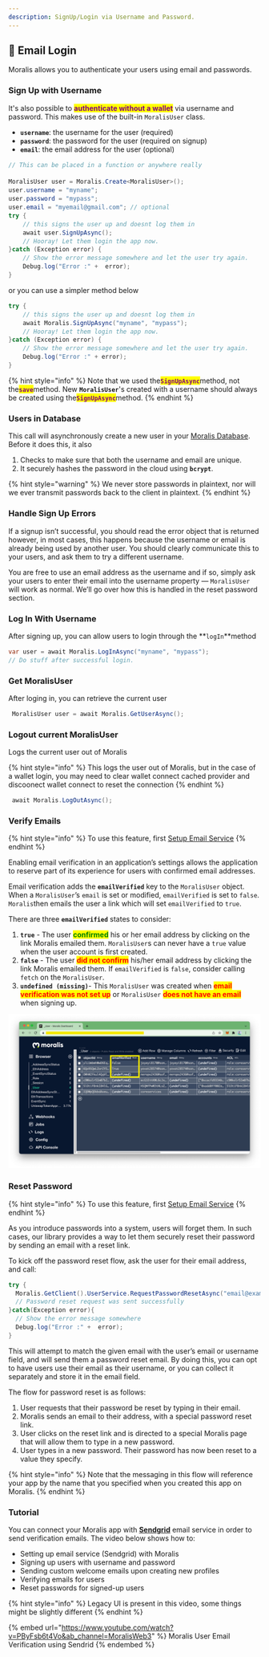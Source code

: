 ```yaml
---
description: SignUp/Login via Username and Password.
---
```


## 📧 Email Login

Moralis allows you to authenticate your users using email and passwords.

<!-- These profile details can be later linked with [web3 wallets](../web3-login.md). -->

### Sign Up with Username

It's also possible to <mark style="color:purple;">**authenticate without a wallet**</mark> via username and password. This makes use of the built-in `MoralisUser` class.

<!-- This class extends [`Moralis.Object`](../../database/objects.md) with some extra attributes: -->

- **`username`**: the username for the user (required)
- **`password`**: the password for the user (required on signup)
- **`email`**: the email address for the user (optional)
<!--
  {% hint style="success" %}
  Use **`Moralis.User.signUp(username, password)`**to create a new user
  {% endhint %}
-->

```csharp
// This can be placed in a function or anywhere really

MoralisUser user = Moralis.Create<MoralisUser>();
user.username = "myname";
user.password = "mypass";
user.email = "myemail@gmail.com"; // optional
try {
    // this signs the user up and doesnt log them in
    await user.SignUpAsync();
    // Hooray! Let them login the app now.
}catch (Exception error) {
    // Show the error message somewhere and let the user try again.
    Debug.log("Error :" +  error);
}

```

or you can use a simpler method below

```csharp
try {
    // this signs the user up and doesnt log them in
    await Moralis.SignUpAsync("myname", "mypass");
    // Hooray! Let them login the app now.
}catch (Exception error) {
    // Show the error message somewhere and let the user try again.
    Debug.log("Error :" + error);
}

```

{% hint style="info" %}
Note that we used the<mark style="color:purple;">**`SignUpAsync`**</mark>method, not the<mark style="color:purple;">**`save`**</mark>method. New **`MoralisUser`**'s created with a username should always be created using the<mark style="color:purple;">**`SignUpAsync`**</mark>method.<!-- Subsequent updates to a user can be done by calling<mark style="color:purple;">**`i will probably put a method here later on`**</mark> -->
{% endhint %}

### Users in Database

This call will asynchronously create a new user in your [Moralis Database](../../database/). Before it does this, it also

1. Checks to make sure that both the username and email are unique.
2. It securely hashes the password in the cloud using **`bcrypt`**.

{% hint style="warning" %}
We never store passwords in plaintext, nor will we ever transmit passwords back to the client in plaintext.
{% endhint %}

### Handle Sign Up Errors

If a signup isn’t successful, you should read the error object that is returned however, in most cases, this happens because the username or email is already being used by another user. You should clearly communicate this to your users, and ask them to try a different username.

You are free to use an email address as the username and if so, simply ask your users to enter their email into the username property — `MoralisUser` will work as normal. We’ll go over how this is handled in the reset password section.

### Log In With Username

After signing up, you can allow users to login through the \*\*`logIn`\*\*method

```csharp
var user = await Moralis.LogInAsync("myname", "mypass");
// Do stuff after successful login.
```

<!--
By default, the SDK uses the GET HTTP method. If you would like to override this and use a POST HTTP method instead, you may pass an optional boolean property in the options argument with the key **`usePost`**.

```javascript
const user = await Moralis.User.logIn("myname", "mypass", { usePost: true });
// Do stuff after successful login.
```
-->

### Get MoralisUser

After loging in, you can retrieve the current user

```csharp
 MoralisUser user = await Moralis.GetUserAsync();
```

### Logout current MoralisUser

Logs the current user out of Moralis

{% hint style="info" %}
This logs the user out of Moralis, but in the case of a wallet login, you may need to clear wallet connect cached provider and discoonect wallet connect to reset the connection
{% endhint %}

```csharp
 await Moralis.LogOutAsync();
```

### Verify Emails

{% hint style="info" %}
To use this feature, first [Setup Email Service](sending-email.md)
{% endhint %}

Enabling email verification in an application’s settings allows the application to reserve part of its experience for users with confirmed email addresses.

Email verification adds the **`emailVerified`** key to the `MoralisUser` object. When a `MoralisUser`’s `email` is set or modified, `emailVerified` is set to `false`. `Moralis`then emails the user a link which will set `emailVerified` to `true`.

There are three **`emailVerified`** states to consider:

1. **`true`** - The user <mark style="color:green;">**confirmed**</mark> his or her email address by clicking on the link Moralis emailed them. `MoralisUser`s can never have a `true` value when the user account is first created.
2. **`false`** - The user <mark style="color:red;">**did not confirm**</mark> his/her email address by clicking the link Moralis emailed them. If `emailVerified` is `false`, consider calling `fetch` on the `MoralisUser`.
3. **`undefined (missing)`**- This `MoralisUser` was created when <mark style="color:red;">**email verification was not set up**</mark> or `MoralisUser` <mark style="color:red;">**does not have an email**</mark> when signing up.

![User class in Moralis Database](<../../../.gitbook/assets/Screenshot 2022-03-15 at 1.33.58 PM.png>)

### Reset Password

{% hint style="info" %}
To use this feature, first [Setup Email Service](sending-email.md)
{% endhint %}

As you introduce passwords into a system, users will forget them. In such cases, our library provides a way to let them securely reset their password by sending an email with a reset link.

To kick off the password reset flow, ask the user for their email address, and call:

```csharp
try {
  Moralis.GetClient().UserService.RequestPasswordResetAsync("email@example.com")
  // Password reset request was sent successfully
}catch(Exception error){
  // Show the error message somewhere
  Debug.log("Error :" +  error);
}
```

This will attempt to match the given email with the user’s email or username field, and will send them a password reset email. By doing this, you can opt to have users use their email as their username, or you can collect it separately and store it in the email field.

The flow for password reset is as follows:

1. User requests that their password be reset by typing in their email.
2. Moralis sends an email to their address, with a special password reset link.
3. User clicks on the reset link and is directed to a special Moralis page that will allow them to type in a new password.
4. User types in a new password. Their password has now been reset to a value they specify.

{% hint style="info" %}
Note that the messaging in this flow will reference your app by the name that you specified when you created this app on Moralis.
{% endhint %}

### Tutorial

You can connect your Moralis app with [**Sendgrid**](https://sendgrid.com) email service in order to send verification emails. The video below shows how to:

- Setting up email service (Sendgrid) with Moralis
- Signing up users with username and password
- Sending custom welcome emails upon creating new profiles
- Verifying emails for users
- Reset passwords for signed-up users

{% hint style="info" %}
Legacy UI is present in this video, some things might be slightly different
{% endhint %}

{% embed url="https://www.youtube.com/watch?v=PByFsb6t4Vo&ab_channel=MoralisWeb3" %}
Moralis User Email Verification using Sendrid
{% endembed %}
